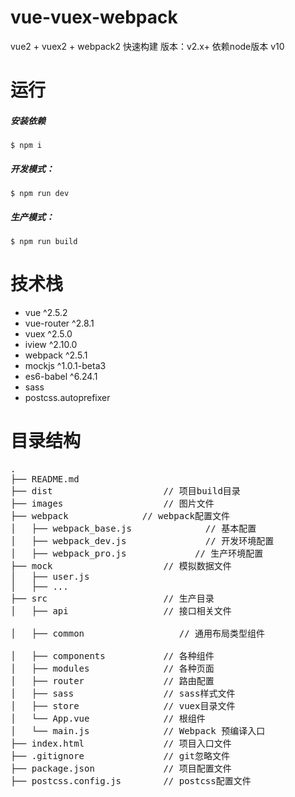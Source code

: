 # vue-vuex-webpack
vue2 + vuex2 + webpack2 快速构建
版本：v2.x+
依赖node版本 v10


# 运行
##### 安装依赖
```
$ npm i
```
##### 开发模式：
```
$ npm run dev
```
##### 生产模式：
```
$ npm run build
```
# 技术栈

- vue ^2.5.2
- vue-router ^2.8.1
- vuex ^2.5.0
- iview ^2.10.0
- webpack ^2.5.1
- mockjs ^1.0.1-beta3
- es6-babel ^6.24.1
- sass
- postcss.autoprefixer

# 目录结构

<pre>
.
├── README.md           
├── dist                     // 项目build目录
├── images                   // 图片文件
├── webpack	             // webpack配置文件
│   ├── webpack_base.js              // 基本配置
│   ├── webpack_dev.js               // 开发环境配置 
│   ├── webpack_pro.js             // 生产环境配置
├── mock                     // 模拟数据文件
│   ├── user.js              
│   ├── ...             
├── src                      // 生产目录
│   ├── api                  // 接口相关文件

│   ├── common                  // 通用布局类型组件

│   ├── components           // 各种组件
│   ├── modules              // 各种页面
│   ├── router               // 路由配置
│   ├── sass                 // sass样式文件
│   ├── store                // vuex目录文件
│   └── App.vue              // 根组件
│   └── main.js              // Webpack 预编译入口         
├── index.html               // 项目入口文件
├── .gitignore               // git忽略文件
├── package.json             // 项目配置文件
├── postcss.config.js        // postcss配置文件
</pre>